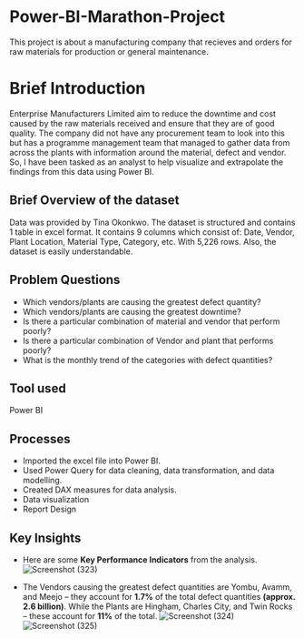 # Power-BI-Marathon-Project
This project is about a manufacturing company that recieves and orders for raw materials for production or general maintenance.
# Brief Introduction
Enterprise Manufacturers Limited aim to reduce the downtime and cost caused by the raw materials received and ensure that they are of good quality. The company did not have any procurement team to look into this but has a programme management team that managed to gather data from across the plants with information around the material, defect and vendor. So, I have been tasked as an analyst to help visualize and extrapolate the findings from this data using Power BI. 
## Brief Overview of the dataset
Data was provided by Tina Okonkwo. The dataset is structured and contains 1 table in excel format. It contains 9 columns which consist of: Date, Vendor, Plant Location, Material Type, Category, etc. With 5,226 rows. Also, the dataset is easily understandable. 
## Problem Questions
*  Which vendors/plants are causing the greatest defect quantity? 
*  Which vendors/plants are causing the greatest downtime?
*  Is there a particular combination of material and vendor that perform poorly?
*  Is there a particular combination of Vendor and plant that performs poorly?
*  What is the monthly trend of the categories with defect quantities?
## Tool used
Power BI
## Processes
*  Imported the excel file into Power BI.
*  Used Power Query for data cleaning, data transformation, and data modelling.
*  Created DAX measures for data analysis.
*  Data visualization
*  Report Design

## Key Insights
*  Here are some **Key Performance Indicators** from the analysis.
![Screenshot (323)](https://github.com/user-attachments/assets/f75bb378-b881-49d3-9944-c009bc03b8b3)

*  The Vendors causing the greatest defect quantities are Yombu, Avamm, and Meejo – they account for **1.7%** of the total defect quantities **(approx. 2.6 billion)**. While the Plants are Hingham, Charles City, and Twin Rocks – these account for **11%** of the total. 
![Screenshot (324)](https://github.com/user-attachments/assets/b937a42b-fa86-4b22-92cf-d85db825a2ea)
![Screenshot (325)](https://github.com/user-attachments/assets/5441d846-ee6e-4e83-8b36-556a9875aa8d)




 












